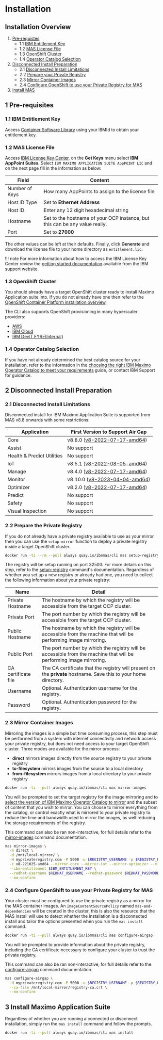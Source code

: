 Installation
===============================================================================

Installation Overview
-------------------------------------------------------------------------------
1. [Pre-requistes](#1-pre-requisites)
    - 1.1 [IBM Entitlement Key](#11-ibm-entitlement-key)
    - 1.2 [MAS License File](#12-mas-license-file)
    - 1.3 [OpenShift Cluster](#13-openshift-cluster)
    - 1.4 [Operator Catalog Selection](#14-operator-catalog-selection)
2. [Disconnected Install Preparation](#2-disconnected-install-preparation)
    - 2.1 [Disconnected Install Limitations](#21-disconnected-install-limitations)
    - 2.2 [Prepare your Private Registry](#22-prepare-the-private-registry)
    - 2.3 [Mirror Container Images](#23-mirror-container-images)
    - 2.4 [Configure OpenShift to use your Private Registry for MAS](#24-configure-openshift-to-use-your-private-registry-for-mas)
3. [Install MAS](#3-install-maximo-application-suite)


1 Pre-requisites
-------------------------------------------------------------------------------
### 1.1 IBM Entitlement Key
Access [Container Software Library](https://myibm.ibm.com/products-services/containerlibrary) using your IBMId to obtain your entitlement key.

### 1.2 MAS License File
Access [IBM License Key Center](https://licensing.subscribenet.com/control/ibmr/login), on the **Get Keys** menu select **IBM AppPoint Suites**.  Select `IBM MAXIMO APPLICATION SUITE AppPOINT LIC` and on the next page fill in the information as below:

| Field            | Content                                                                       |
| ---------------- | ----------------------------------------------------------------------------- |
| Number of Keys   | How many AppPoints to assign to the license file                              |
| Host ID Type     | Set to **Ethernet Address**                                                   |
| Host ID          | Enter any 12 digit hexadecimal string                                         |
| Hostname         | Set to the hostname of your OCP instance, but this can be any value really.   |
| Port             | Set to **27000**                                                              |


The other values can be left at their defaults.  Finally, click **Generate** and download the license file to your home directory as `entitlement.lic`.

!!! note
    For more information about how to access the IBM License Key Center review the [getting started documentation](https://www.ibm.com/support/pages/system/files/inline-files/GettingStartedEnglish_2020.pdf) available from the IBM support website.

### 1.3 OpenShift Cluster
You should already have a target OpenShift cluster ready to install Maximo Application suite into.  If you do not already have one then refer to the [OpenShift Container Platform installation overview](https://docs.openshift.com/container-platform/4.10/installing/index.html).

The CLI also supports OpenShift provisioning in many hyperscaler providers:

- [AWS](../commands/provision-rosa.md)
- [IBM Cloud](../commands/provision-roks.md)
- [IBM DevIT FYRE(Internal)](../commands/provision-fyre.md)


### 1.4 Operator Catalog Selection
If you have not already determined the best catalog source for your installation, refer to the information in the [choosing the right IBM Maximo Operator Catalog to meet your requirements](choosing-the-right-catalog.md) guide, or contact IBM Support for guidance.


2 Disconnected Install Preparation
-------------------------------------------------------------------------------

### 2.1 Disconnected Install Limitations
Disconnected install for IBM Maximo Application Suite is supported from MAS v8.8 onwards with some restrictions:

| Application                | First Version to Support Air Gap  |
| -------------------------- | --------------------------------- |
| Core                       |  v8.8.0 ([v8-2022-07-17-amd64](../catalogs/v8-220717-amd64.md))     |
| Assist                     |  No support                       |
| Health & Predict Utilities |  No support                       |
| IoT                        |  v8.5.1 ([v8-2022-08-05-amd64](../catalogs/v8-220805-amd64.md))     |
| Manage                     |  v8.4.0 ([v8-2022-07-17-amd64](../catalogs/v8-220717-amd64.md))     |
| Monitor                    |  v8.10.0 ([v8-2023-04-04-amd64](../catalogs/v8-230407-amd64.md))    |
| Optimizer                  |  v8.2.0 ([v8-2022-07-17-amd64](../catalogs/v8-220717-amd64.md))     |
| Predict                    |  No support                       |
| Safety                     |  No support                       |
| Visual Inspection          |  No support                       |


### 2.2 Prepare the Private Registry
If you do not already have a private registry available to use as your mirror then you can use the `setup-mirror` function to deploy a private registry inside a target OpenShift cluster.

```bash
docker run -ti --rm --pull always quay.io/ibmmas/cli mas setup-registry
```

The registry will be setup running on port 32500.  For more details on this step, refer to the [setup-registry](../commands/setup-registry.md) command's documentation.  Regardless of whether you set up a new registry or already had one, you need to collect the following information about your private registry:

| Name                | Detail                                                                                                             |
| ------------------- | ------------------------------------------------------------------------------------------------------------------ |
| Private Hostname    | The hostname by which the registry will be accessible from the target OCP cluster.                                 |
| Private Port        | The port number by which the registry will be accessible from the target OCP cluster.                              |
| Public Hostname     | The hostname by which the registry will be accessible from the machine that will be performing image mirroring.    |
| Public Port         | The port number by which the registry will be accessible from the machine that will be performing image mirroring. |
| CA certificate file | The CA certificate that the registry will present on the **private** hostname. Save this to your home directory.   |
| Username            | Optional.  Authentication username for the registry.                                                               |
| Password            | Optional.  Authentication password for the registry.                                                               |


### 2.3 Mirror Container Images
Mirroring the images is a simple but time consuming process, this step must be performed from a system with internet connectivity and network access your private registry, but does not need access to your target OpenShift cluster.  Three modes are available for the mirror process:

- **direct** mirrors images directly from the source registry to your private registry
- **to-filesystem** mirrors images from the source to a local directory
- **from-filesystem** mirrors images from a local directory to your private registry

```bash
docker run -ti --pull always quay.io/ibmmas/cli mas mirror-images
```

You will be prompted to set the target registry for the image mirroring and to [select the version of IBM Maximo Operator Catalog to mirror](choosing-the-right-catalog.md) and the subset of content that you wish to mirror.  You can choose to mirror everything from the catalog, or control exactly what is mirrored to your private registry to reduce the time and bandwidth used to mirror the images, as well reducing the storage requirements of the registry.

This command can also be ran non-interactive, for full details refer to the [mirror-images](../commands/mirror-images.md) command documentation.

```bash
mas mirror-images \
  -m direct \
  -d /mnt/local-mirror/ \
  -H myprivateregistry.com -P 5000 -u $REGISTRY_USERNAME -p $REGISTRY_PASSWORD \
  -c v8-221025-amd64 --mirror-core --mirror-iot --mirror-optimizer --mirror-manage \
  --ibm-entitlement $IBM_ENTITLEMENT_KEY \
  --redhat-username $REDHAT_USERNAME --redhat-password $REDHAT_PASSWORD \
  --no-confirm
```

### 2.4 Configure OpenShift to use your Private Registry for MAS
Your cluster must be configured to use the private registry as a mirror for the MAS container images.  An `ImageContentSourcePolicy` named `mas-and-dependencies` will be created in the cluster, this is also the resource that the MAS install will use to detect whether the installation is a disconnected install and tailor the options presented when you run the `mas install` command.

```bash
docker run -ti --pull always quay.io/ibmmas/cli mas configure-airgap
```

You will be prompted to provide information about the private registry, including the CA certificate necessary to configure your cluster to trust the private registry.

This command can also be ran non-interactive, for full details refer to the [configure-airgap](../commands/configure-airgap.md) command documentation.

```bash
mas configure-airgap \
  -H myprivateregistry.com -P 5000 -u $REGISTRY_USERNAME -p $REGISTRY_PASSWORD \
  --ca-file /mnt/local-mirror/registry-ca.crt \
  --no-confirm
```


3 Install Maximo Application Suite
-------------------------------------------------------------------------------
Regardless of whether you are running a connected or disconnect installation, simply run the `mas install` command and follow the prompts.

```bash
docker run -ti --pull always quay.io/ibmmas/cli mas install
```
